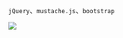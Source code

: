 `jQuery`、`mustache.js`、`bootstrap`

![](https://raw.githubusercontent.com/emma2334/emma2334.github.io/v1.0/img/v1.0.png)